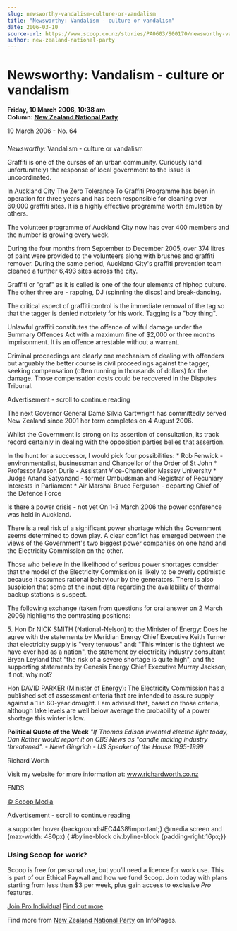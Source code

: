 ```yaml
---
slug: newsworthy-vandalism-culture-or-vandalism
title: "Newsworthy: Vandalism - culture or vandalism"
date: 2006-03-10
source-url: https://www.scoop.co.nz/stories/PA0603/S00170/newsworthy-vandalism-culture-or-vandalism.htm
author: new-zealand-national-party
---
```

Newsworthy: Vandalism - culture or vandalism
============================================

**Friday, 10 March 2006, 10:38 am**  
**Column: [New Zealand National Party](https://info.scoop.co.nz/New_Zealand_National_Party)**

10 March 2006 - No. 64

### 

_Newsworthy:_ Vandalism - culture or vandalism

Graffiti is one of the curses of an urban community. Curiously (and unfortunately) the response of local government to the issue is uncoordinated.

In Auckland City The Zero Tolerance To Graffiti Programme has been in operation for three years and has been responsible for cleaning over 60,000 graffiti sites. It is a highly effective programme worth emulation by others.

The volunteer programme of Auckland City now has over 400 members and the number is growing every week.

During the four months from September to December 2005, over 374 litres of paint were provided to the volunteers along with brushes and graffiti remover. During the same period, Auckland City's graffiti prevention team cleaned a further 6,493 sites across the city.

Graffiti or "graf" as it is called is one of the four elements of hiphop culture. The other three are - rapping, DJ (spinning the discs) and break-dancing.

The critical aspect of graffiti control is the immediate removal of the tag so that the tagger is denied notoriety for his work. Tagging is a "boy thing".

Unlawful graffiti constitutes the offence of wilful damage under the Summary Offences Act with a maximum fine of $2,000 or three months imprisonment. It is an offence arrestable without a warrant.

Criminal proceedings are clearly one mechanism of dealing with offenders but arguably the better course is civil proceedings against the tagger, seeking compensation (often running in thousands of dollars) for the damage. Those compensation costs could be recovered in the Disputes Tribunal.

Advertisement - scroll to continue reading





The next Governor General Dame Silvia Cartwright has committedly served New Zealand since 2001 her term completes on 4 August 2006.

Whilst the Government is strong on its assertion of consultation, its track record certainly in dealing with the opposition parties belies that assertion.

In the hunt for a successor, I would pick four possibilities: \* Rob Fenwick - environmentalist, businessman and Chancellor of the Order of St John \* Professor Mason Durie - Assistant Vice-Chancellor Massey University \* Judge Anand Satyanand - former Ombudsman and Registrar of Pecuniary Interests in Parliament \* Air Marshal Bruce Ferguson - departing Chief of the Defence Force

Is there a power crisis - not yet On 1-3 March 2006 the power conference was held in Auckland.

There is a real risk of a significant power shortage which the Government seems determined to down play. A clear conflict has emerged between the views of the Government's two biggest power companies on one hand and the Electricity Commission on the other.

Those who believe in the likelihood of serious power shortages consider that the model of the Electricity Commission is likely to be overly optimistic because it assumes rational behaviour by the generators. There is also suspicion that some of the input data regarding the availability of thermal backup stations is suspect.

The following exchange (taken from questions for oral answer on 2 March 2006) highlights the contrasting positions:

5\. Hon Dr NICK SMITH (National-Nelson) to the Minister of Energy: Does he agree with the statements by Meridian Energy Chief Executive Keith Turner that electricity supply is "very tenuous" and: "This winter is the tightest we have ever had as a nation", the statement by electricity industry consultant Bryan Leyland that "the risk of a severe shortage is quite high", and the supporting statements by Genesis Energy Chief Executive Murray Jackson; if not, why not?

Hon DAVID PARKER (Minister of Energy): The Electricity Commission has a published set of assessment criteria that are intended to assure supply against a 1 in 60-year drought. I am advised that, based on those criteria, although lake levels are well below average the probability of a power shortage this winter is low.

  
**Political Quote of the Week** _"If Thomas Edison invented electric light today, Dan Rather would report it on CBS News as "candle making industry threatened". - Newt Gingrich - US Speaker of the House 1995-1999_

Richard Worth

Visit my website for more information at: www.richardworth.co.nz

ENDS

  

[© Scoop Media](http://www.scoop.co.nz/about/terms.html)  

Advertisement - scroll to continue reading



a.supporter:hover {background:#EC4438!important;} @media screen and (max-width: 480px) { #byline-block div.byline-block {padding-right:16px;}}

### Using Scoop for work?

Scoop is free for personal use, but you’ll need a licence for work use. This is part of our Ethical Paywall and how we fund Scoop. Join today with plans starting from less than $3 per week, plus gain access to exclusive _Pro_ features.  
  
[Join Pro Individual](https://pro.scoop.co.nz/Individual/?from=ProIn24) [Find out more](https://pro.scoop.co.nz/using-scoop-for-work/?from=ProIn24)

Find more from [New Zealand National Party](https://info.scoop.co.nz/New_Zealand_National_Party) on InfoPages.